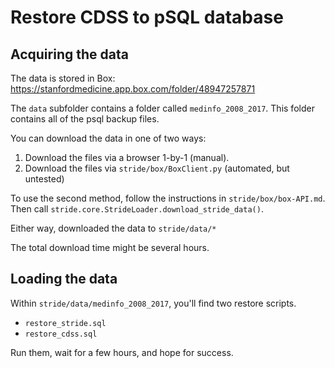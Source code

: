# Restore CDSS to pSQL database

## Acquiring the data

The data is stored in Box: https://stanfordmedicine.app.box.com/folder/48947257871

The `data` subfolder contains a folder called `medinfo_2008_2017`. This folder
contains all of the psql backup files.

You can download the data in one of two ways:
1. Download the files via a browser 1-by-1 (manual).
2. Download the files via `stride/box/BoxClient.py` (automated, but untested)

To use the second method, follow the instructions in `stride/box/box-API.md`.
Then call `stride.core.StrideLoader.download_stride_data()`.

Either way, downloaded the data to `stride/data/*`

The total download time might be several hours.

## Loading the data

Within `stride/data/medinfo_2008_2017`, you'll find two restore scripts.
* `restore_stride.sql`
* `restore_cdss.sql`

Run them, wait for a few hours, and hope for success.
